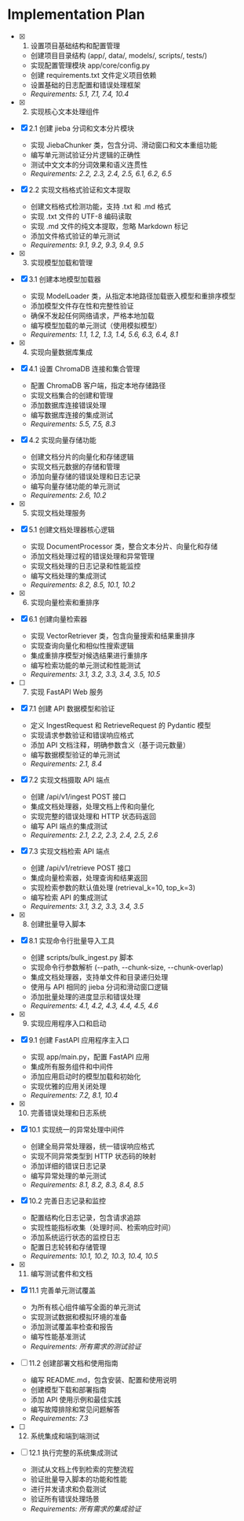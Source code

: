 # Implementation Plan

- [x] 1. 设置项目基础结构和配置管理
  - 创建项目目录结构 (app/, data/, models/, scripts/, tests/)
  - 实现配置管理模块 app/core/config.py
  - 创建 requirements.txt 文件定义项目依赖
  - 设置基础的日志配置和错误处理框架
  - _Requirements: 5.1, 7.1, 7.4, 10.4_

- [x] 2. 实现核心文本处理组件
- [x] 2.1 创建 jieba 分词和文本分片模块
  - 实现 JiebaChunker 类，包含分词、滑动窗口和文本重组功能
  - 编写单元测试验证分片逻辑的正确性
  - 测试中文文本的分词效果和语义连贯性
  - _Requirements: 2.2, 2.3, 2.4, 2.5, 6.1, 6.2, 6.5_

- [x] 2.2 实现文档格式验证和文本提取
  - 创建文档格式检测功能，支持 .txt 和 .md 格式
  - 实现 .txt 文件的 UTF-8 编码读取
  - 实现 .md 文件的纯文本提取，忽略 Markdown 标记
  - 添加文件格式验证的单元测试
  - _Requirements: 9.1, 9.2, 9.3, 9.4, 9.5_

- [x] 3. 实现模型加载和管理
- [x] 3.1 创建本地模型加载器
  - 实现 ModelLoader 类，从指定本地路径加载嵌入模型和重排序模型
  - 添加模型文件存在性和完整性验证
  - 确保不发起任何网络请求，严格本地加载
  - 编写模型加载的单元测试（使用模拟模型）
  - _Requirements: 1.1, 1.2, 1.3, 1.4, 5.6, 6.3, 6.4, 8.1_

- [x] 4. 实现向量数据库集成
- [x] 4.1 设置 ChromaDB 连接和集合管理
  - 配置 ChromaDB 客户端，指定本地存储路径
  - 实现文档集合的创建和管理
  - 添加数据库连接错误处理
  - 编写数据库连接的集成测试
  - _Requirements: 5.5, 7.5, 8.3_

- [x] 4.2 实现向量存储功能
  - 创建文档分片的向量化和存储逻辑
  - 实现文档元数据的存储和管理
  - 添加向量存储的错误处理和日志记录
  - 编写向量存储功能的单元测试
  - _Requirements: 2.6, 10.2_

- [x] 5. 实现文档处理服务
- [x] 5.1 创建文档处理器核心逻辑
  - 实现 DocumentProcessor 类，整合文本分片、向量化和存储
  - 添加文档处理过程的错误处理和异常管理
  - 实现文档处理的日志记录和性能监控
  - 编写文档处理的集成测试
  - _Requirements: 8.2, 8.5, 10.1, 10.2_

- [x] 6. 实现向量检索和重排序
- [x] 6.1 创建向量检索器
  - 实现 VectorRetriever 类，包含向量搜索和结果重排序
  - 实现查询向量化和相似性搜索逻辑
  - 集成重排序模型对候选结果进行重排序
  - 编写检索功能的单元测试和性能测试
  - _Requirements: 3.1, 3.2, 3.3, 3.4, 3.5, 10.5_

- [ ] 7. 实现 FastAPI Web 服务
- [x] 7.1 创建 API 数据模型和验证
  - 定义 IngestRequest 和 RetrieveRequest 的 Pydantic 模型
  - 实现请求参数验证和错误响应格式
  - 添加 API 文档注释，明确参数含义（基于词元数量）
  - 编写数据模型验证的单元测试
  - _Requirements: 2.1, 8.4_

- [x] 7.2 实现文档摄取 API 端点
  - 创建 /api/v1/ingest POST 接口
  - 集成文档处理器，处理文档上传和向量化
  - 实现完整的错误处理和 HTTP 状态码返回
  - 编写 API 端点的集成测试
  - _Requirements: 2.1, 2.2, 2.3, 2.4, 2.5, 2.6_

- [x] 7.3 实现文档检索 API 端点
  - 创建 /api/v1/retrieve POST 接口
  - 集成向量检索器，处理查询和结果返回
  - 实现检索参数的默认值处理 (retrieval_k=10, top_k=3)
  - 编写检索 API 的集成测试
  - _Requirements: 3.1, 3.2, 3.3, 3.4, 3.5_

- [x] 8. 创建批量导入脚本
- [x] 8.1 实现命令行批量导入工具
  - 创建 scripts/bulk_ingest.py 脚本
  - 实现命令行参数解析 (--path, --chunk-size, --chunk-overlap)
  - 集成文档处理器，支持单文件和目录递归处理
  - 使用与 API 相同的 jieba 分词和滑动窗口逻辑
  - 添加批量处理的进度显示和错误处理
  - _Requirements: 4.1, 4.2, 4.3, 4.4, 4.5, 4.6_

- [x] 9. 实现应用程序入口和启动
- [x] 9.1 创建 FastAPI 应用程序主入口
  - 实现 app/main.py，配置 FastAPI 应用
  - 集成所有服务组件和中间件
  - 添加应用启动时的模型加载和初始化
  - 实现优雅的应用关闭处理
  - _Requirements: 7.2, 8.1, 10.4_

- [x] 10. 完善错误处理和日志系统
- [x] 10.1 实现统一的异常处理中间件
  - 创建全局异常处理器，统一错误响应格式
  - 实现不同异常类型到 HTTP 状态码的映射
  - 添加详细的错误日志记录
  - 编写异常处理的单元测试
  - _Requirements: 8.1, 8.2, 8.3, 8.4, 8.5_

- [x] 10.2 完善日志记录和监控
  - 配置结构化日志记录，包含请求追踪
  - 实现性能指标收集（处理时间、检索响应时间）
  - 添加系统运行状态的监控日志
  - 配置日志轮转和存储管理
  - _Requirements: 10.1, 10.2, 10.3, 10.4, 10.5_

- [x] 11. 编写测试套件和文档
- [x] 11.1 完善单元测试覆盖
  - 为所有核心组件编写全面的单元测试
  - 实现测试数据和模拟环境的准备
  - 添加测试覆盖率检查和报告
  - 编写性能基准测试
  - _Requirements: 所有需求的测试验证_

- [ ] 11.2 创建部署文档和使用指南
  - 编写 README.md，包含安装、配置和使用说明
  - 创建模型下载和部署指南
  - 添加 API 使用示例和最佳实践
  - 编写故障排除和常见问题解答
  - _Requirements: 7.3_

- [ ] 12. 系统集成和端到端测试
- [ ] 12.1 执行完整的系统集成测试
  - 测试从文档上传到检索的完整流程
  - 验证批量导入脚本的功能和性能
  - 进行并发请求和负载测试
  - 验证所有错误处理场景
  - _Requirements: 所有需求的集成验证_